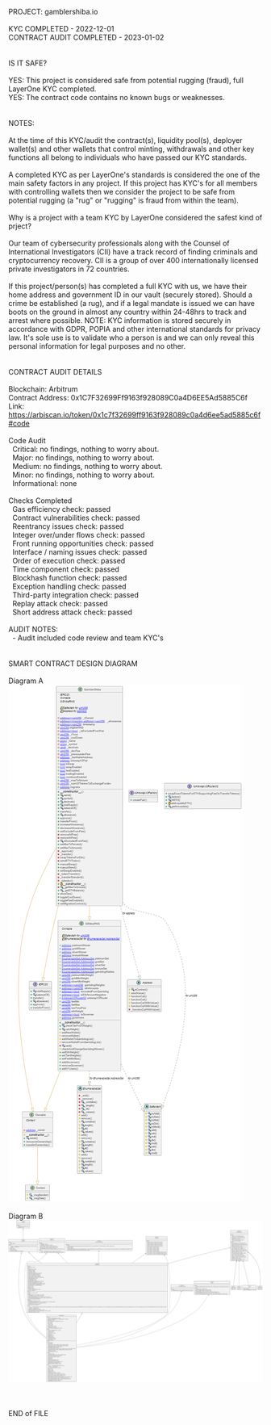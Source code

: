 PROJECT: gamblershiba.io</br>
</br>
KYC COMPLETED - 2022-12-01</br>
CONTRACT AUDIT COMPLETED - 2023-01-02</br>
</br>
</br>
IS IT SAFE?</br>
</br>
YES: This project is considered safe from potential rugging (fraud), full LayerOne KYC completed.</br>
YES: The contract code contains no known bugs or weaknesses.</br>
</br>
</br>
NOTES:</br>
</br>
 At the time of this KYC/audit the contract(s), liquidity pool(s), deployer wallet(s) and other wallets that control minting, withdrawals and other key functions all belong to individuals who have passed our KYC standards.</br>
 </br>
 A completed KYC as per LayerOne's standards is considered the one of the main safety factors in any project.  If this project has KYC's for all members with controlling wallets then we consider the project to be safe from potential rugging (a "rug" or "rugging" is fraud from within the team).</br>
</br>
Why is a project with a team KYC by LayerOne considered the safest kind of prject?</br>
</br>
 Our team of cybersecurity professionals along with the Counsel of International Investigators (CII) have a track record of finding criminals and cryptocurrency recovery.  CII is a group of over 400 internationally licensed private investigators in 72 countries.</br>
</br>
 If this project/person(s) has completed a full KYC with us, we have their home address and government ID in our vault (securely stored).  Should a crime be established (a rug), and if a legal mandate is issued we can have boots on the ground in almost any country within 24-48hrs to track and arrest where possible.  NOTE: KYC information is stored securely in accordance with GDPR, POPIA and other international standards for privacy law.  It's sole use is to validate who a person is and we can only reveal this personal information for legal purposes and no other.</br>
</br>
</br>
CONTRACT AUDIT DETAILS</br>
</br>
Blockchain: Arbitrum</br>
Contract Address: 0x1C7F32699Ff9163f928089C0a4D6EE5Ad5885C6f</br>
Link: https://arbiscan.io/token/0x1c7f32699ff9163f928089c0a4d6ee5ad5885c6f#code</br>
</br>
Code Audit</br>
&nbsp; Critical: no findings, nothing to worry about.</br>
&nbsp; Major: no findings, nothing to worry about.</br>
&nbsp; Medium: no findings, nothing to worry about.</br>
&nbsp; Minor: no findings, nothing to worry about.</br>
&nbsp; Informational: none</br>
</br>
Checks Completed</br>
&nbsp; Gas efficiency check: passed</br>
&nbsp; Contract vulnerabilities check: passed</br>
&nbsp; Reentrancy issues check: passed</br>
&nbsp; Integer over/under flows check: passed</br>
&nbsp; Front running opportunities check: passed</br>
&nbsp; Interface / naming issues check: passed</br>
&nbsp; Order of execution check: passed</br>
&nbsp; Time component check: passed</br>
&nbsp; Blockhash function check: passed</br>
&nbsp; Exception handling check: passed</br>
&nbsp; Third-party integration check: passed</br>
&nbsp; Replay attack check: passed</br>
&nbsp; Short address attack check: passed</br>
</br>
AUDIT NOTES:</br>
&nbsp; - Audit included code review and team KYC's</br>
</br>
</br>
SMART CONTRACT DESIGN DIAGRAM</br>
</br>
 Diagram A</br>
<img src="https://github.com/LayerOneCloud/gamblershiba.io/blob/main/SmartContract-DesignDiagram-A.png"></br>
</br>
 Diagram B</br>
<img src="https://github.com/LayerOneCloud/gamblershiba.io/blob/main/SmartContract-DesignDiagram-B.png"></br>
</br>
</br>
</br>
END of FILE

